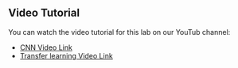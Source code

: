 ## Video Tutorial

You can watch the video tutorial for this lab on our YouTub channel:

- [CNN Video Link](https://youtu.be/mIQuAc2kN84)
- [Transfer learning Video Link](https://youtu.be/tpkuRsDhSvo)
